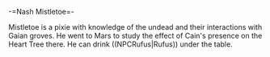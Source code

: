 -=Nash Mistletoe=-

Mistletoe is a pixie with knowledge of the undead and their interactions with Gaian groves. He went to Mars to study the effect of Cain's presence on the Heart Tree there. He can drink ((NPCRufus|Rufus)) under the table.

